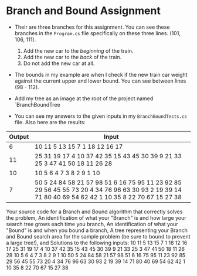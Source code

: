 # Branch and Bound Assignment

- Their are three branches for this assignment. You can see these branches in the `Program.cs` file specifically on these three lines. (101, 106, 111).

  1. Add the new car to the *beginning* of the train.
  2. Add the new car to the *back* of the train.
  3. Do not add the new car at all.

- The bounds in my example are when I check if the new train car weight against the current upper and lower bound.
You can see between lines (98 - 112).

- Add my tree as an image at the root of the project named `BranchBoundTree

- You can see my answers to the given inputs in my `BranchBoundTests.cs` file. Also here are the results:

| Output | Input |
| ------ | ----- |
| 6 | 10 11 5 13 15 7 1 18 12 16 17|
| 11 | 25 31 19 17 4 10 37 42 35 15 43 45 30 39 9 21 33 25 3 47 41 50 18 11 26 28 |
| 10 | 10 5 6 4 7 3 8 2 9 1 10 |
|7 | 50 5 24 84 58 21 57 98 51 6 16 75 95 11 23 92 85 29 56 45 55 73 20 4 34 76 96 63 30 93 2 19 39 14 71 80 40 69 54 62 42 1 10 35 8 22 70 67 15 27 38 |


Your source code for a Branch and Bound algorithm that correctly solves the problem,
An identification of what your "Branch" is and how large your search tree grows each time you branch,
An identification of what your "Bound" is and when you bound a branch,
A tree representing your Branch and Bound search area for the sample problem (be sure to bound to prevent a large tree!), and
Solutions to the following inputs:
10 11 5 13 15 7 1 18 12 16 17
25 31 19 17 4 10 37 42 35 15 43 45 30 39 9 21 33 25 3 47 41 50 18 11 26 28
10 5 6 4 7 3 8 2 9 1 10
50 5 24 84 58 21 57 98 51 6 16 75 95 11 23 92 85 29 56 45 55 73 20 4 34 76 96 63 30 93 2 19 39 14 71 80 40 69 54 62 42 1 10 35 8 22 70 67 15 27 38